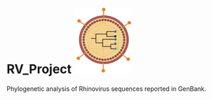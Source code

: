 # RV_Project <img src="https://github.com/WilliamFernandoC-P/RV_Project/blob/main/Others/Virus_and_Phylogeny_Logo_WFCP.png" alt="logo" style="right;" width="130" height="150">
Phylogenetic analysis of Rhinovirus sequences reported in GenBank.
